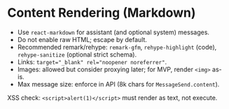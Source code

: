 # Content Rendering (Markdown)

- Use `react-markdown` for assistant (and optional system) messages.
- Do not enable raw HTML; escape by default.
- Recommended remark/rehype: `remark-gfm`, `rehype-highlight` (code), `rehype-sanitize` (optional strict schema).
- Links: `target="_blank" rel="noopener noreferrer"`.
- Images: allowed but consider proxying later; for MVP, render `<img>` as-is.
- Max message size: enforce in API (8k chars for `MessageSend.content`).

XSS check: `<script>alert(1)</script>` must render as text, not execute.
